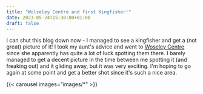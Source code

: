```yaml
---
title: "Wolseley Centre and first Kingfisher!"
date: 2023-05-24T15:30:00+01:00
draft: false
---
```

I can shut this blog down now - I managed to see a kingfisher and get a (not great) picture of it! I took my aunt's advice and went to [Woseley Centre](https://www.staffs-wildlife.org.uk/explore/our-visitor-centres/wolseley-centre) since she apparently has quite a lot of luck spotting them there. I barely managed to get a decent picture in the time between me spotting it (and freaking out) and it gliding away, but it was very exciting. I'm hoping to go again at some point and get a better shot since it's such a nice area.

{{< carousel images="images/*" >}}